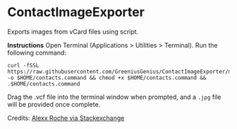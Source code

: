 # ContactImageExporter
Exports images from vCard files using script.

**Instructions**
Open Terminal (Applications > Utilities > Terminal).
Run the following command:
```
curl -fSSL https://raw.githubusercontent.com/GreeniusGenius/ContactImageExporter/main/src/contacts.command -o $HOME/contacts.command && chmod +x $HOME/contacts.command && .$HOME/contacts.command 
```

Drag the .vcf file into the terminal window when prompted, and a `.jpg` file will be provided once complete.

Credits: [Alexx Roche via Stackexchange](https://stackoverflow.com/a/48660570)
